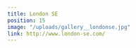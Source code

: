 ```yaml
---
title: London SE
position: 15
image: "/uploads/gallery__londonse.jpg"
link: http://www.london-se.com/
---
```


